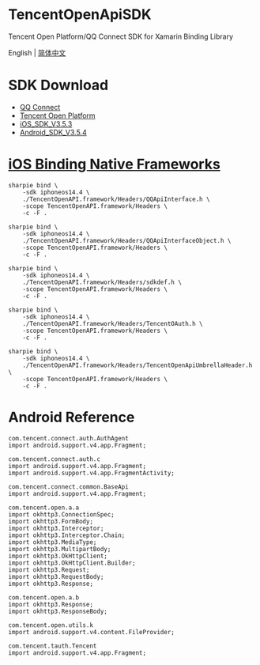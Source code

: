 # TencentOpenApiSDK
Tencent Open Platform/QQ Connect SDK for Xamarin Binding Library

English | [简体中文](./README.md)

# SDK Download
- [QQ Connect](https://wiki.connect.qq.com/sdk%e4%b8%8b%e8%bd%bd)
- [Tencent Open Platform](https://wiki.open.qq.com/wiki/mobile/SDK%E4%B8%8B%E8%BD%BD)
- [iOS_SDK_V3.5.3](https://tangram-1251316161.file.myqcloud.com/qqconnect/OpenSDK_V3.5.3/iOS_V3.5.3_Lite.zip)
- [Android_SDK_V3.5.4](https://tangram-1251316161.file.myqcloud.com/qqconnect/OpenSDK_V3.5.4/opensdk_354_lite_2021-04-27.zip)

# [iOS Binding Native Frameworks](https://docs.microsoft.com/en-us/xamarin/cross-platform/macios/binding/objective-sharpie/platform/native-frameworks?context=xamarin/ios)
```
sharpie bind \
    -sdk iphoneos14.4 \
    ./TencentOpenAPI.framework/Headers/QQApiInterface.h \
    -scope TencentOpenAPI.framework/Headers \
    -c -F .
```

```
sharpie bind \
    -sdk iphoneos14.4 \
    ./TencentOpenAPI.framework/Headers/QQApiInterfaceObject.h \
    -scope TencentOpenAPI.framework/Headers \
    -c -F .
```

```
sharpie bind \
    -sdk iphoneos14.4 \
    ./TencentOpenAPI.framework/Headers/sdkdef.h \
    -scope TencentOpenAPI.framework/Headers \
    -c -F .
```

```
sharpie bind \
    -sdk iphoneos14.4 \
    ./TencentOpenAPI.framework/Headers/TencentOAuth.h \
    -scope TencentOpenAPI.framework/Headers \
    -c -F .
```

```
sharpie bind \
    -sdk iphoneos14.4 \
    ./TencentOpenAPI.framework/Headers/TencentOpenApiUmbrellaHeader.h \
    -scope TencentOpenAPI.framework/Headers \
    -c -F .
```

# Android Reference 
```
com.tencent.connect.auth.AuthAgent
import android.support.v4.app.Fragment;

com.tencent.connect.auth.c
import android.support.v4.app.Fragment;
import android.support.v4.app.FragmentActivity;

com.tencent.connect.common.BaseApi
import android.support.v4.app.Fragment;

com.tencent.open.a.a
import okhttp3.ConnectionSpec;
import okhttp3.FormBody;
import okhttp3.Interceptor;
import okhttp3.Interceptor.Chain;
import okhttp3.MediaType;
import okhttp3.MultipartBody;
import okhttp3.OkHttpClient;
import okhttp3.OkHttpClient.Builder;
import okhttp3.Request;
import okhttp3.RequestBody;
import okhttp3.Response;

com.tencent.open.a.b
import okhttp3.Response;
import okhttp3.ResponseBody;

com.tencent.open.utils.k
import android.support.v4.content.FileProvider;

com.tencent.tauth.Tencent
import android.support.v4.app.Fragment;
```
